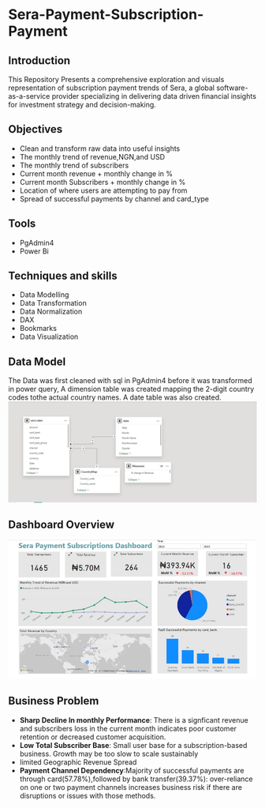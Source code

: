 # Sera-Payment-Subscription-Payment

## Introduction
This Repository Presents a comprehensive exploration and visuals representation of subscription payment trends of Sera, a global software-as-a-service provider specializing in delivering data driven financial insights for investment strategy and decision-making.

## Objectives
<ul>
  <li>Clean and transform raw data into useful insights</li>
  <li>The monthly trend of revenue,NGN,and USD</li>
  <li>The monthly trend of subscribers</li>
  <li>Current month revenue + monthly change in %</li>
  <li>Current month Subscribers + monthly change in %</li>
  <li>Location of where users are attempting to pay from</li>
  <li>Spread of successful payments by channel and card_type</li>
</ul>

## Tools
<ul>
<li>PgAdmin4</li>
<li>Power Bi</li>
</ul>

## Techniques and skills
<ul>
  <li>Data Modelling</li>
  <li>Data Transformation</li>
  <li>Data Normalization</li>
  <li>DAX</li> 
  <li>Bookmarks</li>
  <li>Data Visualization</li>
</ul>

## Data Model
The Data was first cleaned with sql in PgAdmin4 before it was transformed in power query, A dimension table was created mapping the 2-digit country codes tothe actual country names. A date table was also created.
![Data Model](https://github.com/seancarter133/Sera-Payment-Subscription-Payment/blob/main/images/Data%20Model.jpg)

## Dashboard Overview
![Dashboard View](https://github.com/seancarter133/Sera-Payment-Subscription-Payment/blob/main/images/sera_sales.jpg)

## Business Problem
<ul>
  <li><b>Sharp Decline In monthly Performance</b>: There is a signficant revenue and subscribers loss in the current month indicates poor customer retention or decreased customer acquisition.</li>
  <li><b>Low Total Subscriber Base</b>: Small user base for a subscription-based business. Growth may be too slow to scale sustainably </li>
  <li>limited Geographic Revenue Spread</li>
  <li><b>Payment Channel Dependency</b>:Majority of successful payments are through card(57.78%),followed by bank transfer(39.37%): over-reliance on one or two payment channels increases business risk if there are disruptions or issues with those methods.</li>
</ul>

